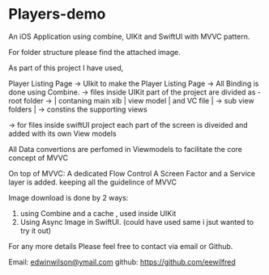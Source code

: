 # Players-demo
An iOS Application using combine, UIKit and SwiftUI with MVVC pattern.

For folder structure please find the attached image.

As part of this project I have used,

 Player Listing Page
 -> UIkit to make the Player Listing Page
 -> All Binding is done using Combine.
 -> files inside UIKit part of the project are divided as
            - root folder ->
                    |        contaning main xib
                    |        view model
                    |       and VC file
                    |
                    -> sub view folders
                                |
                                -> constins the supporting views
                                
-> for files inside swiftUI project
        each part of the screen is diveided and added with its own View models 
        
        
All Data convertions are perfomed in Viewmodels to facilitate the core concept of MVVC

On top of MVVC:
A dedicated Flow Control
A Screen Factor
and a Service layer is added. keeping all the guidelince of MVVC

Image download is done by 2 ways:

1. using Combine and a cache , used inside UIKit
2. Using Async Image in SwiftUI. (could have used same i jsut wanted to try it out)

For any more details Please feel free to contact via email or Github.

Email: edwinwilson@ymail.com
github: https://github.com/eewilfred
                        
 
